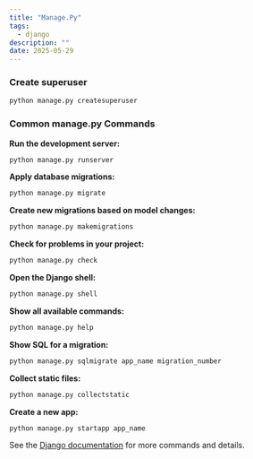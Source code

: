 ```yaml
---
title: "Manage.Py"
tags:
  - django
description: ""
date: 2025-05-29
---
```


### Create superuser

```bash
python manage.py createsuperuser
```

### Common manage.py Commands

**Run the development server:**
```bash
python manage.py runserver
```
**Apply database migrations:**
```bash
python manage.py migrate
```
**Create new migrations based on model changes:**
```bash
python manage.py makemigrations
```
**Check for problems in your project:**
```bash
python manage.py check
```
**Open the Django shell:**
```bash
python manage.py shell
```
**Show all available commands:**
```bash
python manage.py help
```
**Show SQL for a migration:**
```bash
python manage.py sqlmigrate app_name migration_number
```
**Collect static files:**
```bash
python manage.py collectstatic
```
**Create a new app:**
  ```bash
  python manage.py startapp app_name
  ```

See the [Django documentation](https://docs.djangoproject.com/en/stable/ref/django-admin/) for more commands and details.

